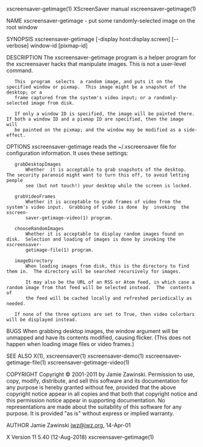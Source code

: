 xscreensaver-getimage(1)                                        XScreenSaver manual                                       xscreensaver-getimage(1)

NAME
       xscreensaver-getimage - put some randomly-selected image on the root window

SYNOPSIS
       xscreensaver-getimage [-display host:display.screen] [--verbose] window-id [pixmap-id]

DESCRIPTION
       The xscreensaver-getimage program is a helper program for the xscreensaver hacks that manipulate images.  This is not a user-level command.

       This  program  selects  a random image, and puts it on the specified window or pixmap.  This image might be a snapshot of the desktop; or a
       frame captured from the system's video input; or a randomly-selected image from disk.

       If only a window ID is specified, the image will be painted there.  If both a window ID and a pixmap ID are specified, then the image  will
       be painted on the pixmap; and the window may be modified as a side-effect.

OPTIONS
       xscreensaver-getimage reads the ~/.xscreensaver file for configuration information.  It uses these settings:

       grabDesktopImages
           Whether  it is acceptable to grab snapshots of the desktop.  The security paranoid might want to turn this off, to avoid letting people
           see (but not touch!) your desktop while the screen is locked.

       grabVideoFrames
           Whether it is acceptable to grab frames of video from the system's video input.  Grabbing of video is done  by  invoking  the  xscreen‐
           saver-getimage-video(1) program.

       chooseRandomImages
           Whether it is acceptable to display random images found on disk.  Selection and loading of images is done by invoking the xscreensaver-
           getimage-file(1) program.

       imageDirectory
           When loading images from disk, this is the directory to find them in.  The directory will be searched recursively for images.

           It may also be the URL of an RSS or Atom feed, in which case a random image from that feed will be selected instead.  The  contents  of
           the feed will be cached locally and refreshed periodically as needed.

       If none of the three options are set to True, then video colorbars will be displayed instead.

BUGS
       When  grabbing desktop images, the window argument will be unmapped and have its contents modified, causing flicker.  (This does not happen
       when loading image files or video frames.)

SEE ALSO
       X(1), xscreensaver(1) xscreensaver-demo(1) xscreensaver-getimage-file(1) xscreensaver-getimage-video(1)

COPYRIGHT
       Copyright © 2001-2011 by Jamie Zawinski.  Permission to use, copy, modify, distribute, and sell this software and its documentation for any
       purpose  is  hereby  granted without fee, provided that the above copyright notice appear in all copies and that both that copyright notice
       and this permission notice appear in supporting documentation.  No representations are made about the suitability of this software for  any
       purpose.  It is provided "as is" without express or implied warranty.

AUTHOR
       Jamie Zawinski <jwz@jwz.org>, 14-Apr-01

X Version 11                                                    5.40 (12-Aug-2018)                                        xscreensaver-getimage(1)
